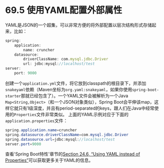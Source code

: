 # 69.5 使用YAML配置外部属性

YAML是JSON的一个超集，可以非常方便的将外部配置以层次结构形式存储起来，比如：

```javascript
spring:
    application:
        name: cruncher
    datasource:
        driverClassName: com.mysql.jdbc.Driver
        url: jdbc:mysql://localhost/test
server:
    port: 9000
```

创建一个`application.yml`文件，将它放到classpath的根目录下，并添加`snakeyaml`依赖（Maven坐标为`org.yaml:snakeyaml`，如果你使用`spring-boot-starter`那就已经包含了）。一个YAML文件会被解析为一个Java `Map<String,Object>`（和一个JSON对象类似），Spring Boot会平伸该map，这样它就只有1级深度，并且有period-separated的keys，跟人们在Java中经常使用的`Properties`文件非常类似。 上面的YAML示例对应于下面的`application.properties`文件：

```java
spring.application.name=cruncher
spring.datasource.driverClassName=com.mysql.jdbc.Driver
spring.datasource.url=jdbc:mysql://localhost/test
server.port=9000
```

查看'Spring Boot特性'章节的[Section 24.6, “Using YAML instead of Properties”](https://github.com/cwiki-us-spring-guides/Spring-Boot-Reference-Guide/tree/0047aa8098a650dde0c93f4d2e91754c83468c4b/IV.%20Spring%20Boot%20features/24.6.%20Using%20YAML%20instead%20of%20Properties.md)可以获取更多关于YAML的信息。

